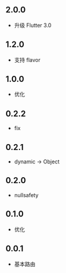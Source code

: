 ## 2.0.0

* 升级 Flutter 3.0

## 1.2.0

* 支持 flavor

## 1.0.0

* 优化

## 0.2.2

* fix

## 0.2.1

* dynamic -> Object

## 0.2.0

* nullsafety

## 0.1.0

* 优化

## 0.0.1

* 基本路由
